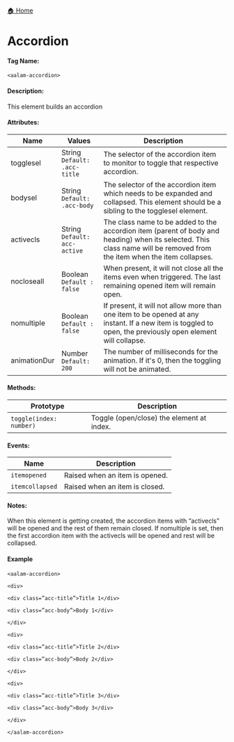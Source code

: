[🏠 Home](README.md)
# Accordion

#### Tag Name:

`<aalam-accordion>`

#### Description:

This element builds an accordion

#### Attributes:
| Name         | Values                       | Description |
|--------------|------------------------------|-------------|
| togglesel    | String<br>`Default: .acc-title `| The selector of the accordion item to monitor to toggle that respective accordion. |
| bodysel      | String<br>`Default: .acc-body`  | The selector of the accordion item which needs to be expanded and collapsed. This element should be a sibling to the togglesel element. |
| activecls    | String<br>`Default: acc-active` | The class name to be added to the accordion item (parent of body and heading) when its selected. This class name will be removed from the item when the item collapses. |
| nocloseall   | Boolean<br>`Default : false `   | When present, it will not close all the items even when triggered. The last remaining opened item will remain open. |
| nomultiple   | Boolean<br>`Default : false `   | If present, it will not allow more than one item to be opened at any instant. If a new item is toggled to open, the previously open element will collapse. |
| animationDur | Number<br>`Default: 200 `       | The number of milliseconds for the animation. If it's 0, then the toggling will not be animated. |

#### Methods:
| Prototype              | Description                             |
|------------------------|-----------------------------------------|
| `toggle(index: number)` |Toggle (open/close) the element at index. |

#### Events:
| Name            | Description                     |
|-----------------|---------------------------------|
| `itemopened`    | Raised when an item is opened.  |
| `itemcollapsed` | Raised when an item is closed.  |

#### Notes:

When this element is getting created, the accordion items with “activecls” will be opened and the rest of them remain closed. If nomultiple is set, then the first accordion item with the activecls will be opened and rest will be collapsed.

#### Example

`<aalam-accordion>`

`<div>`

`<div class=”acc-title”>Title 1</div>`

`<div class=”acc-body”>Body 1</div>`

`</div>`

`<div>`

`<div class=”acc-title”>Title 2</div>`

`<div class=”acc-body”>Body 2</div>`

`</div>`

`<div>`

`<div class=”acc-title”>Title 3</div>`

`<div class=”acc-body”>Body 3</div>`

`</div>`

`</aalam-accordion>`
